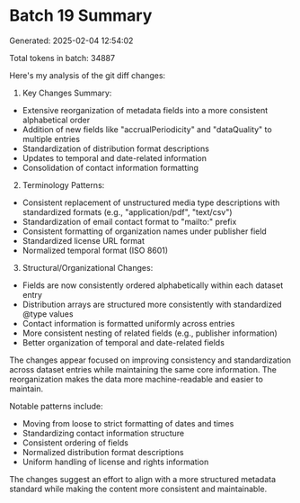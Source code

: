 # Batch 19 Summary

Generated: 2025-02-04 12:54:02

Total tokens in batch: 34887

Here's my analysis of the git diff changes:

1. Key Changes Summary:
- Extensive reorganization of metadata fields into a more consistent alphabetical order
- Addition of new fields like "accrualPeriodicity" and "dataQuality" to multiple entries
- Standardization of distribution format descriptions
- Updates to temporal and date-related information
- Consolidation of contact information formatting

2. Terminology Patterns:
- Consistent replacement of unstructured media type descriptions with standardized formats (e.g., "application/pdf", "text/csv")
- Standardization of email contact format to "mailto:" prefix
- Consistent formatting of organization names under publisher field
- Standardized license URL format
- Normalized temporal format (ISO 8601)

3. Structural/Organizational Changes:
- Fields are now consistently ordered alphabetically within each dataset entry
- Distribution arrays are structured more consistently with standardized @type values
- Contact information is formatted uniformly across entries
- More consistent nesting of related fields (e.g., publisher information)
- Better organization of temporal and date-related fields

The changes appear focused on improving consistency and standardization across dataset entries while maintaining the same core information. The reorganization makes the data more machine-readable and easier to maintain.

Notable patterns include:
- Moving from loose to strict formatting of dates and times
- Standardizing contact information structure
- Consistent ordering of fields
- Normalized distribution format descriptions
- Uniform handling of license and rights information

The changes suggest an effort to align with a more structured metadata standard while making the content more consistent and maintainable.